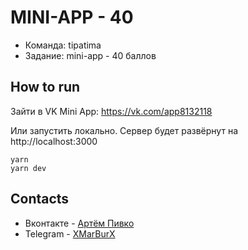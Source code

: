# MINI-APP - 40
- Команда: tipatima
- Задание: mini-app - 40 баллов
## How to run
Зайти в VK Mini App: 
https://vk.com/app8132118

Или запустить локально. Сервер будет развёрнут на http://localhost:3000
```
yarn
yarn dev
```
## Contacts
- Вконтакте - [Артём Пивко](https://vk.com/xmarburx)
- Telegram - [XMarBurX](https://t.me/XMarBurX)
